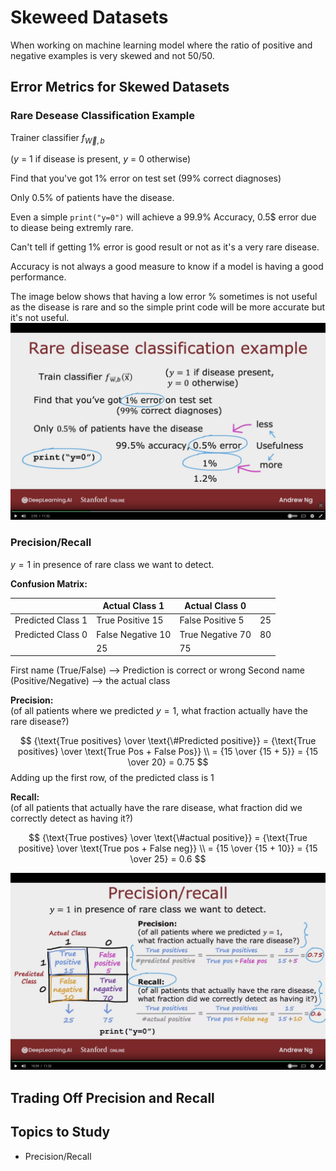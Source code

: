 # Skeweed Datasets

When working on machine learning model where the ratio of positive and negative examples is very skewed and not 50/50.


## Error Metrics for Skewed Datasets


### Rare Desease Classification Example

Trainer classifier $f_{\vec{W},b}$

($y$ = 1 if disease is present,
$y$ = 0 otherwise)

Find that you've got 1% error on test set (99% correct diagnoses)

Only 0.5% of patients have the disease.

Even a simple `print("y=0")` will achieve a 99.9% Accuracy, 0.5$ error due to diease being extremly rare.


Can't tell if getting 1% error is good result or not as it's a very rare disease.

Accuracy is not always a good measure to know if a model is having a good performance.

The image below shows that having a low error % sometimes is not useful as the disease is rare and so the simple print code will be more accurate but it's not useful.
![image of rare disease classification example](images/Rare-Disease-Classification-Example.png)


### Precision/Recall


$y = 1$ in presence of rare class we want to detect.

**Confusion Matrix:**



|              | Actual Class 1 | Actual Class 0 | |
|--------------|--------------------|----------------------|--|
| Predicted Class 1 | True Positive 15 | False Positive 5  | 25 |
| Predicted Class 0 | False Negative 10 | True Negative 70 | 80|
||25|75


First name (True/False) --> Prediction is correct or wrong
Second name (Positive/Negative) --> the actual class


**Precision:**  
(of all patients where we predicted $y = 1$, what fraction actually have the rare disease?)

$$
{\text{True positives} \over \text{\#Predicted positive}} 
= {\text{True positives} \over \text{True Pos + False Pos}} 
\\
= {15 \over {15 + 5}}
= {15 \over 20}
= 0.75
$$
Adding up the first row, of the predicted class is 1


**Recall:**  
(of all patients that actually have the rare disease, what fraction did we correctly detect as having it?)

$$
{\text{True postives} \over \text{\#actual positive}}
= {\text{True positive} \over \text{True pos + False neg}}
\\
= {15 \over {15 + 10}}
= {15 \over 25}
= 0.6
$$


![image of precision & recall](images/Precision-Recall.png)



## Trading Off Precision and Recall




## Topics to Study

- Precision/Recall